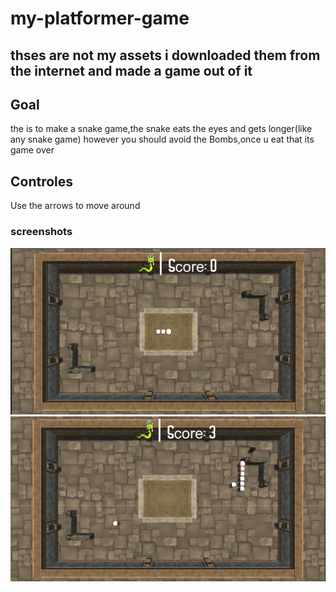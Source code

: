 # my-platformer-game

## thses are not my assets i downloaded them from the internet and made a game out of it

## Goal 

the is to make a snake game,the snake eats the eyes and gets longer(like any snake game) however you should avoid the Bombs,once u eat that its game over

## Controles

Use the arrows to move around
### screenshots

![Title screen](https://raw.githubusercontent.com/Chrisntita/my-platformer-game/main/screen_shot/Capture.PNG)
![Title screen](https://raw.githubusercontent.com/Chrisntita/my-platformer-game/main/screen_shot/dead.PNG)
